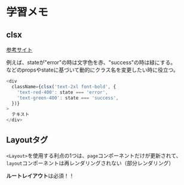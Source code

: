 # 学習メモ

## clsx

[参考サイト]("https://qiita.com/gotomeltdown/items/11bfa9c17cf820eb3ccf")

例えば、stateが"error"の時は文字色を赤、"success"の時は緑にする。  
などのpropsやstateに基づいて動的にクラス名を変更したい時に役立つ。

```javascript
<div
  className={clsx('text-2xl font-bold', {
    'text-red-400': state === 'error',
    'text-green-400': state === 'success',
  })}
>
  テキスト
</div>
```

## Layoutタグ

`<Layout>`を使用する利点の1つは、`page`コンポーネントだけが更新されて、`layout`コンポーネントは再レンダリングされない（部分レンダリング）

**ルートレイアウト**は必須！！